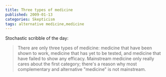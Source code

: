 ```yaml
---
title: Three types of medicine
published: 2009-01-13
categories: Skepticism
tags: alternative medicine,medicine
---
```


Stochastic scribble of the day:

> There are only three types of medicine: medicine that have been shown to work, medicine
> that has yet to be tested, and medicine that have failed to show any efficacy.
> Mainstream medicine only really cares about the first category; there's a reason why
> most complementary and alternative "medicine" is not mainstream.
